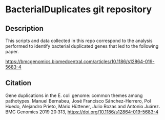 # BacterialDuplicates git repository

## Description

This scripts and data collected in this repo correspond to the analysis performed to identify bacterial duplicated genes that led to the following paper. 

https://bmcgenomics.biomedcentral.com/articles/10.1186/s12864-019-5683-4

## Citation

Gene duplications in the E. coli genome: common themes among pathotypes. Manuel Bernabeu, José Francisco Sánchez-Herrero, Pol Huedo, Alejandro Prieto, Mário Hüttener, Julio Rozas and Antonio Juárez. BMC Genomics 2019 20:313, https://doi.org/10.1186/s12864-019-5683-4

